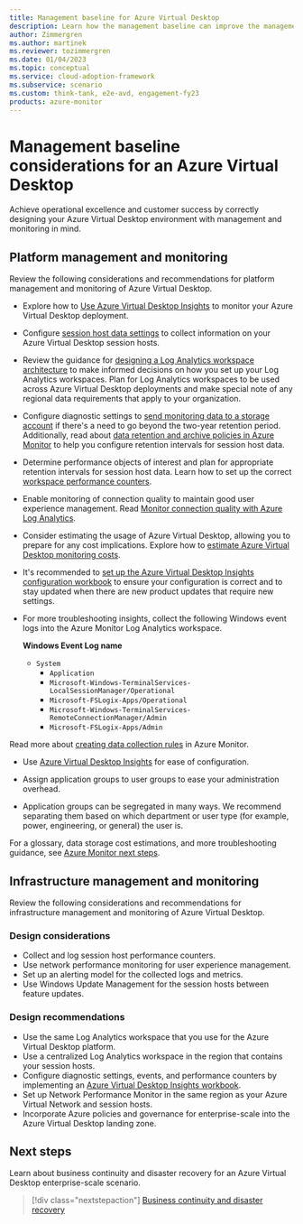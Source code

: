 ```yaml
---
title: Management baseline for Azure Virtual Desktop
description: Learn how the management baseline can improve the management and monitoring of Azure Virtual Desktop.
author: Zimmergren
ms.author: martinek
ms.reviewer: tozimmergren
ms.date: 01/04/2023
ms.topic: conceptual
ms.service: cloud-adoption-framework
ms.subservice: scenario
ms.custom: think-tank, e2e-avd, engagement-fy23
products: azure-monitor
---
```


# Management baseline considerations for an Azure Virtual Desktop

Achieve operational excellence and customer success by correctly designing your Azure Virtual Desktop environment with management and monitoring in mind.

## Platform management and monitoring

Review the following considerations and recommendations for platform management and monitoring of Azure Virtual Desktop.

- Explore how to [Use Azure Virtual Desktop Insights](/azure/virtual-desktop/insights) to monitor your Azure Virtual Desktop deployment.
- Configure [session host data settings](/azure/virtual-desktop/insights#session-host-data-settings) to collect information on your Azure Virtual Desktop session hosts.
- Review the guidance for [designing a Log Analytics workspace architecture](/azure/azure-monitor/logs/workspace-design) to make informed decisions on how you set up your Log Analytics workspaces. Plan for Log Analytics workspaces to be used across Azure Virtual Desktop deployments and make special note of any regional data requirements that apply to your organization.
- Configure diagnostic settings to [send monitoring data to a storage account](/azure/azure-monitor/essentials/resource-logs#send-to-azure-storage) if there's a need to go beyond the two-year retention period. Additionally, read about [data retention and archive policies in Azure Monitor](/azure/azure-monitor/logs/data-retention-archive) to help you configure retention intervals for session host data.
- Determine performance objects of interest and plan for appropriate retention intervals for session host data. Learn how to set up the correct [workspace performance counters](/azure/virtual-desktop/insights#workspace-performance-counters).
- Enable monitoring of connection quality to maintain good user experience management. Read [Monitor connection quality with Azure Log Analytics](/azure/virtual-desktop/connection-latency#monitor-connection-quality-with-azure-log-analytics).
- Consider estimating the usage of Azure Virtual Desktop, allowing you to prepare for any cost implications. Explore how to [estimate Azure Virtual Desktop monitoring costs](/azure/virtual-desktop/insights-costs).
- It's recommended to [set up the Azure Virtual Desktop Insights configuration workbook](/azure/virtual-desktop/insights#set-up-using-the-configuration-workbook) to ensure your configuration is correct and to stay updated when there are new product updates that require new settings.

- For more troubleshooting insights, collect the following Windows event logs into the Azure Monitor Log Analytics workspace.

   **Windows Event Log name**

  - `System`
    - `Application`
    - `Microsoft-Windows-TerminalServices-LocalSessionManager/Operational`
    - `Microsoft-FSLogix-Apps/Operational`
    - `Microsoft-Windows-TerminalServices-RemoteConnectionManager/Admin`
    - `Microsoft-FSLogix-Apps/Admin`

Read more about [creating data collection rules](/azure/azure-monitor/agents/data-collection-rule-azure-monitor-agent#create-a-data-collection-rule) in Azure Monitor.

- Use [Azure Virtual Desktop Insights](/azure/virtual-desktop/insights) for ease of configuration.

- Assign application groups to user groups to ease your administration overhead.

- Application groups can be segregated in many ways. We recommend separating them based on which department or user type (for example, power, engineering, or general) the user is.

For a glossary, data storage cost estimations, and more troubleshooting guidance, see [Azure Monitor next steps](/azure/virtual-desktop/azure-monitor#next-steps).

## Infrastructure management and monitoring

Review the following considerations and recommendations for infrastructure management and monitoring of Azure Virtual Desktop.

### Design considerations

- Collect and log session host performance counters.
- Use network performance monitoring for user experience management.
- Set up an alerting model for the collected logs and metrics.
- Use Windows Update Management for the session hosts between feature updates.

### Design recommendations

- Use the same Log Analytics workspace that you use for the Azure Virtual Desktop platform.
- Use a centralized Log Analytics workspace in the region that contains your session hosts.
- Configure diagnostic settings, events, and performance counters by implementing an [Azure Virtual Desktop Insights workbook](/azure/virtual-desktop/insights).
- Set up Network Performance Monitor in the same region as your Azure Virtual Network and session hosts.
- Incorporate Azure policies and governance for enterprise-scale into the Azure Virtual Desktop landing zone.

## Next steps

Learn about business continuity and disaster recovery for an Azure Virtual Desktop enterprise-scale scenario.

> [!div class="nextstepaction"]
> [Business continuity and disaster recovery](./eslz-business-continuity-and-disaster-recovery.md)

